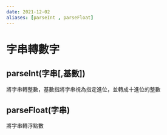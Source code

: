 ```yaml
---
date: 2021-12-02
aliases: [parseInt , parseFloat]
---
```

# 字串轉數字
## parseInt(字串[,基數])
將字串轉整數，基數指將字串視為指定進位，並轉成十進位的整數
## parseFloat(字串)
將字串轉浮點數